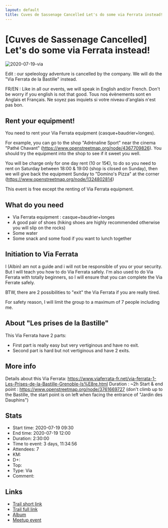 ```yaml
---
layout: default
title: Cuves de Sassenage Cancelled Let's do some via Ferrata instead!
---
```


# [Cuves de Sassenage Cancelled] Let's do some via Ferrata instead!

![2020-07-19-via](../img/orig/2020-07-19-via.jpg)

Edit : our speleology adventure is cancelled by the company. We will do the "Via Ferrata de la Bastille" instead.

FR/EN : Like in all our events, we will speak in English and/or French. Don't be worry if you english is not that good. Tous nos évènements sont en Anglais et Français. Ne soyez pas inquiets si votre niveau d'anglais n'est pas bon.

Rent your equipment!
---------------
You need to rent your Via Ferrata equipment (casque+baudrier+longes).

For example, you can go to the shop "Adrénaline Sport" near the cinema "Pathé Chavant" (https://www.openstreetmap.org/node/4367709826). You should try the equipment into the shop to see if it sweet you well.

You will be charge only for one day rent (10 or 15€), to do so you need to rent on Saturday between 18:00 & 19:00 (shop is closed on Sunday), then we will give back the equipment Sunday to "Domino's Pizza" at the corner (https://www.openstreetmap.org/node/1324802814)

This event is free except the renting of Via Ferrata equipment.

What do you need
---------------
- Via Ferrata equipment : casque+baudrier+longes
- A good pair of shoes (hiking shoes are highly recommended otherwise you will slip on the rocks)
- Some water
- Some snack and some food if you want to lunch together

Initiation to Via Ferrata
---------------
I (Albin) am not a guide and i will not be responsible of you or your security. But I will teach you how to do Via Ferrata safely. I'm also used to do Via Ferrata with totally beginners, so I will ensure that you can complete the Via Ferrate safely.

BTW, there are 2 possibilities to "exit" the Via Ferrata if you are really tired.

For safety reason, I will limit the group to a maximum of 7 people including me.

About "Les prises de la Bastille"
---------------
This Via Ferrata have 2 parts:
- First part is really easy but very vertiginous and have no exit.
- Second part is hard but not vertiginous and have 2 exits.

More info
---------------
Details about this Via Ferrata: https://www.viaferrata-fr.net/via-ferrata-1-Les-Prises-de-la-Bastille-Grenoble-Is%E8re.html
Duration : ~2h
Start & end point : https://www.openstreetmap.org/node/3761669727 (don't climb up to the Bastille, the start point is on left when facing the entrance of "Jardin des Dauphins")

## Stats

- Start time: 2020-07-19 09:30
- End time: 2020-07-19 12:00
- Duration: 2:30:00
- Time to event: 3 days, 11:34:56
- Attendees: 7
- KM: 
- D+: 
- Top: 
- Type: Via
- Comment: 

## Links

- [Trail short link]()
- [Trail full link]()
- [Album](https://binnette.github.io/GacImg2020/2020-07-19-[Cuves-de-Sassenage-Cancelled]-Lets-do-some-via-Ferrata-instead.html)
- [Meetup event](https://www.meetup.com/grenoble-adventure-club-english-french/events/271946883/)
